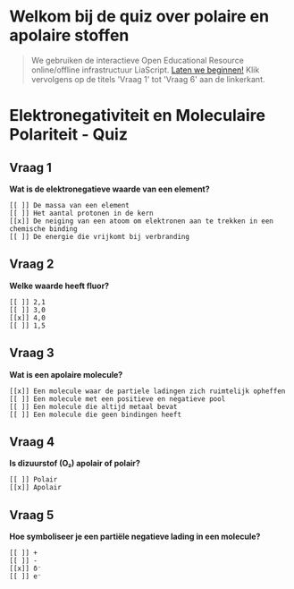 
<!--
title: "Quiz Polaire en apolaire stoffen"
language: nl
narrator: Dutch Female
mode: Presentation

import: https://raw.githubusercontent.com/LiaScript/CodeRunner/master/README.md
        https://raw.githubusercontent.com/LiaTemplates/BeforeAndAfter/0.0.1/README.md

link:   https://cdnjs.cloudflare.com/ajax/libs/animate.css/4.1.1/animate.min.css
        https://fonts.googleapis.com/css?family=Lato:400,400italic,700
        style.css

@runR: @LIA.eval(`["main.R"]`, `none`, `Rscript main.R`)

@JSONLD
<script run-once>
  let json = @0 

  const script = document.createElement('script');
  script.type = 'application/ld+json';
  script.text = JSON.stringify(json);

  document.head.appendChild(script);

  // this is only needed to prevent and output,
  // as long as the result of a script is undefined,
  // it is not shown or rendered within LiaScript
  console.debug("added json to head")
</script>
@end


link:   https://unpkg.com/leaflet@1.9.4/dist/leaflet.css
script: https://unpkg.com/leaflet@1.9.4/dist/leaflet.js

-->

# Welkom bij de quiz over polaire en apolaire stoffen

> We gebruiken de interactieve Open Educational Resource online/offline infrastructuur LiaScript.
> [Laten we beginnen!](https://liascript.github.io/course/?https://raw.githubusercontent.com/abotzki/presentation/refs/heads/master/quiz-polaire-apolaire-stoffen.md)
> Klik vervolgens op de titels 'Vraag 1' tot 'Vraag 6' aan de linkerkant.


# Elektronegativiteit en Moleculaire Polariteit - Quiz

## Vraag 1
**Wat is de elektronegatieve waarde van een element?**

    [[ ]] De massa van een element
    [[ ]] Het aantal protonen in de kern
    [[x]] De neiging van een atoom om elektronen aan te trekken in een chemische binding
    [[ ]] De energie die vrijkomt bij verbranding

## Vraag 2
**Welke waarde heeft fluor?**

    [[ ]] 2,1
    [[ ]] 3,0
    [[x]] 4,0
    [[ ]] 1,5

## Vraag 3
**Wat is een apolaire molecule?**

    [[x]] Een molecule waar de partiele ladingen zich ruimtelijk opheffen
    [[ ]] Een molecule met een positieve en negatieve pool
    [[ ]] Een molecule die altijd metaal bevat
    [[ ]] Een molecule die geen bindingen heeft

## Vraag 4
**Is dizuurstof (O₂) apolair of polair?**

    [[ ]] Polair
    [[x]] Apolair

## Vraag 5
**Hoe symboliseer je een partiële negatieve lading in een molecule?**

    [[ ]] +
    [[ ]] -
    [[x]] δ⁻
    [[ ]] e⁻
